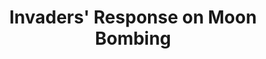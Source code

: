 ---
layout: default
category: mega
lang: en
title: Invaders' Response on Moon Bombing
slug: invaders-response-on-moon-bombing
mainpicture: invaders-response-on-moon-bombing/invaders.png
tags: baka-baka emo punk sux 
postid: 1822
---